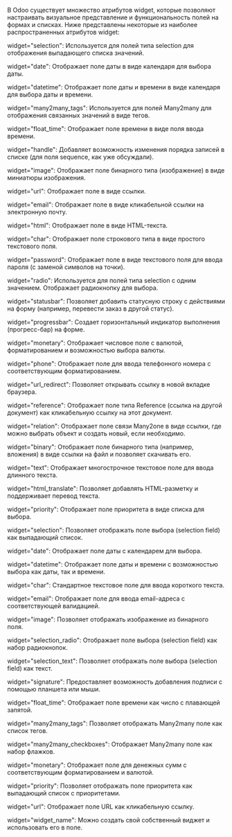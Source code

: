 В Odoo существует множество атрибутов widget, которые позволяют настраивать визуальное представление и функциональность полей на формах и списках. Ниже представлены некоторые из наиболее распространенных атрибутов widget:

widget="selection": Используется для полей типа selection для отображения выпадающего списка значений.

widget="date": Отображает поле даты в виде календаря для выбора даты.

widget="datetime": Отображает поле даты и времени в виде календаря для выбора даты и времени.

widget="many2many_tags": Используется для полей Many2many для отображения связанных значений в виде тегов.

widget="float_time": Отображает поле времени в виде поля ввода времени.

widget="handle": Добавляет возможность изменения порядка записей в списке (для поля sequence, как уже обсуждали).

widget="image": Отображает поле бинарного типа (изображение) в виде миниатюры изображения.

widget="url": Отображает поле в виде ссылки.

widget="email": Отображает поле в виде кликабельной ссылки на электронную почту.

widget="html": Отображает поле в виде HTML-текста.

widget="char": Отображает поле строкового типа в виде простого текстового поля.

widget="password": Отображает поле в виде текстового поля для ввода пароля (с заменой символов на точки).

widget="radio": Используется для полей типа selection с одним значением. Отображает радиокнопку для выбора.

widget="statusbar": Позволяет добавить статусную строку с действиями на форму (например, перевести заказ в другой статус).

widget="progressbar": Создает горизонтальный индикатор выполнения (прогресс-бар) на форме.

widget="monetary": Отображает числовое поле с валютой, форматированием и возможностью выбора валюты.

widget="phone": Отображает поле для ввода телефонного номера с соответствующим форматированием.

widget="url_redirect": Позволяет открывать ссылку в новой вкладке браузера.

widget="reference": Отображает поле типа Reference (ссылка на другой документ) как кликабельную ссылку на этот документ.

widget="relation": Отображает поле связи Many2one в виде ссылки, где можно выбрать объект и создать новый, если необходимо.

widget="binary": Отображает поле бинарного типа (например, вложения) в виде ссылки на файл и позволяет скачивать его.

widget="text": Отображает многострочное текстовое поле для ввода длинного текста.

widget="html_translate": Позволяет добавлять HTML-разметку и поддерживает перевод текста.

widget="priority": Отображает поле приоритета в виде списка для выбора.

widget="selection": Позволяет отображать поле выбора (selection field) как выпадающий список.

widget="date": Отображает поле даты с календарем для выбора.

widget="datetime": Отображает поле даты и времени с возможностью выбора как даты, так и времени.

widget="char": Стандартное текстовое поле для ввода короткого текста.

widget="email": Отображает поле для ввода email-адреса с соответствующей валидацией.



widget="image": Позволяет отображать изображение из бинарного поля.

widget="selection_radio": Отображает поле выбора (selection field) как набор радиокнопок.

widget="selection_text": Позволяет отображать поле выбора (selection field) как текст.

widget="signature": Предоставляет возможность добавления подписи с помощью планшета или мыши.

widget="float_time": Отображает поле времени как число с плавающей запятой.

widget="many2many_tags": Позволяет отображать Many2many поле как список тегов.

widget="many2many_checkboxes": Отображает Many2many поле как набор флажков.

widget="monetary": Отображает поле для денежных сумм с соответствующим форматированием и валютой.

widget="priority": Позволяет отображать поле приоритета как выпадающий список с приоритетами.

widget="url": Отображает поле URL как кликабельную ссылку.

widget="widget_name": Можно создать свой собственный виджет и использовать его в поле.